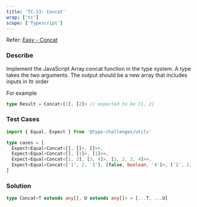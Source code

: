 ```yaml
---
title: 'TC-13: Concat'
wrap: ['tc']
scope: ['Typescript']
---
```


Refer: [Easy - Concat](https://github.com/type-challenges/type-challenges/blob/master/questions/533-easy-concat/README.md)

### Describe

Implement the JavaScript Array.concat function in the type system. A type takes the two arguments. The output should be a new array that includes inputs in ltr order

For example

```typescript
type Result = Concat<[1], [2]> // expected to be [1, 2]
```

### Test Cases

```typescript
import { Equal, Expect } from '@type-challenges/utils'

type cases = [
  Expect<Equal<Concat<[], []>, []>>,
  Expect<Equal<Concat<[], [1]>, [1]>>,
  Expect<Equal<Concat<[1, 2], [3, 4]>, [1, 2, 3, 4]>>,
  Expect<Equal<Concat<['1', 2, '3'], [false, boolean, '4']>, ['1', 2, '3', false, boolean, '4']>>
]
```

### Solution

```typescript
type Concat<T extends any[], U extends any[]> = [...T, ...U]
```
